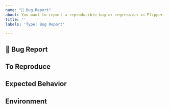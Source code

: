 ```yaml
---
name: "🐛 Bug Report"
about: You want to report a reproducible bug or regression in Flipper.
title: ''
labels: 'Type: Bug Report'

---
```


## 🐛 Bug Report
<!--
  A clear and concise description of what the bug is.
  Include screenshots if needed.
-->

## To Reproduce
<!--
  Steps to reproduce the behavior.
-->

## Expected Behavior
<!--
  A clear and concise description of what you expected to happen.
-->

## Environment
<!--
  Tell us about your Android/iOS Version, Flipper Desktop version,
  package information and your operating system if relevant.
-->
